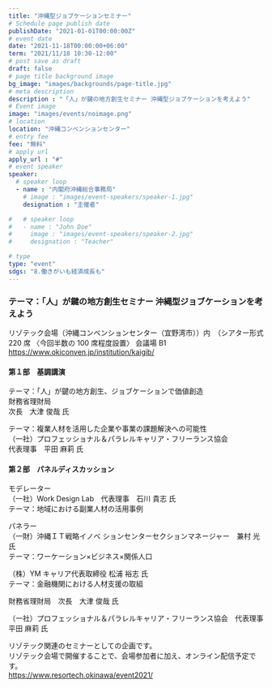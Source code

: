 ```yaml
---
title: "沖縄型ジョブケーションセミナー"
# Schedule page publish date
publishDate: "2021-01-01T00:00:00Z"
# event date
date: "2021-11-18T00:00:00+06:00"
term: "2021/11/18 10:30-12:00"
# post save as draft
draft: false
# page title background image
bg_image: "images/backgrounds/page-title.jpg"
# meta description
description : "「人」が鍵の地方創生セミナー 沖縄型ジョブケーションを考えよう"
# Event image
image: "images/events/noimage.png"
# location
location: "沖縄コンベンションセンター"
# entry fee
fee: "無料"
# apply url
apply_url : "#"
# event speaker
speaker:
  # speaker loop
  - name : "内閣府沖縄総合事務局"
    # image : "images/event-speakers/speaker-1.jpg"
    designation : "主催者"

#   # speaker loop
#   - name : "John Doe"
#     image : "images/event-speakers/speaker-2.jpg"
#     designation : "Teacher"

# type
type: "event"
sdgs: "8.働きがいも経済成長も"
---
```


### テーマ：「人」が鍵の地方創生セミナー 沖縄型ジョブケーションを考えよう  
リゾテック会場（沖縄コンベンションセンター（宜野湾市））内　（シアター形式 220 席 〈今回半数の 100 席程度設置〉 会議場 B1  
https://www.okiconven.jp/institution/kaigib/  
  
#### 第１部　基調講演  
テーマ：「人」が鍵の地方創生、ジョブケーションで価値創造  
財務省理財局  
次長　大津 俊哉 氏
  
テーマ：複業人材を活用した企業や事業の課題解決への可能性  
（一社）プロフェッショナル＆パラレルキャリア・フリーランス協会  
代表理事　平田 麻莉 氏  
  
#### 第２部　パネルディスカッション  
モデレーター  
（一社）Work Design Lab　代表理事　石川 貴志 氏  
テーマ：地域における副業人材の活用事例  
  
パネラー  
（一財）沖縄ＩＴ戦略イノベ ションセンターセクションマネージャー　兼村 光 氏  
テーマ：ワーケーション×ビジネス×関係人口  
  
（株）YM キャリア代表取締役 松浦 裕志 氏  
テーマ：金融機関における人材支援の取組  
  
財務省理財局　次長　大津 俊哉 氏  
  
（一社）プロフェッショナル＆パラレルキャリア・フリーランス協会　代表理事　平田 麻莉 氏  
  
リゾテック関連のセミナーとしての企画です。  
リゾテック会場で開催することで、会場参加者に加え、オンライン配信予定です。  
https://www.resortech.okinawa/event2021/

